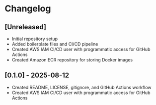 # Changelog

## [Unreleased]
- Initial repository setup
- Added boilerplate files and CI/CD pipeline
- Created AWS IAM CI/CD user with programmatic access for GitHub Actions
- Created Amazon ECR repository for storing Docker images

## [0.1.0] - 2025-08-12
- Created README, LICENSE, gitignore, and GitHub Actions workflow
- Created AWS IAM CI/CD user with programmatic access for GitHub Actions